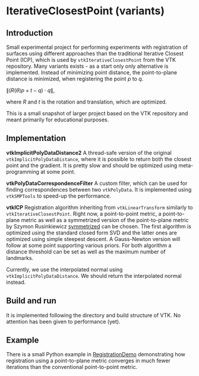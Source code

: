 # IterativeClosestPoint (variants)

## Introduction

Small experimental project for performing experiments with
registration of surfaces using different approaches than the
traditional Iterative Closest Point (ICP), which is used by
`vtkIterativeClosestPoint` from the VTK repository. Many variants
exists - as a start only only alternative is implemented. Instead of
minimizing point distance, the point-to-plane distance is minimized,
when registering the point $p$ to $q$.

$\|(R(\theta)p + t - q)\cdot q\|,$

where $R$ and $t$ is the rotation and translation, which are
optimized.

This is a small snapshot of larger project based on the VTK repository
and meant primarily for educational purposes.

## Implementation

**vtkImplicitPolyDataDistance2** A thread-safe version of the original
`vtkImplicitPolyDataDistance`, where it is possible to return both the
closest point and the gradient. It is pretty slow and should be
optimized using meta-programming at some point.

**vtkPolyDataCorrespondenceFilter** A custom filter, which can be used
for finding correspondences between two `vtkPolyData`. It is
implemented using `vtkSMPTools` to speed-up the performance.

**vtkICP** Registration algorithm inheriting from `vtkLinearTransform`
similarly to `vtkIterativeClosestPoint`. Right now, a point-to-point
metric, a point-to-plane metric as well as a symmetrized version of
the point-to-plane metric by Szymon Rusinkiewicz
[symmetrized](https://gfx.cs.princeton.edu/pubs/Rusinkiewicz_2019_ASO/symm_icp.pdf)
can be chosen. The first algorithm is optimized using the standard
closed form SVD and the latter ones are optimized using simple
steepest descent. A Gauss-Newton version will follow at some point
supporting various priors. For both algorithm a distance threshold can
be set as well as the maximum number of landmarks.

Currently, we use the interpolated normal using
`vtkImplicitPolyDataDistance`. We should return the interpolated
normal instead.

## Build and run

It is implemented following the directory and build structure of
VTK. No attention has been given to performance (yet).

## Example

There is a small Python example in
[RegistrationDemo](./ICP/Testing/Python/RegistrationDemo.py) demonstrating how
registration using a point-to-plane metric converges in much fewer
iterations than the conventional point-to-point metric.
